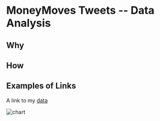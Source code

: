 # MoneyMoves Tweets -- Data Analysis

## Why

## How

## Examples of Links

A link to my [data](https://github.com/umd-mith/datastory/raw/master/data/dh.csv)

![chart](https://github.com/umd-mith/datastory/raw/master/images/chart.png)

